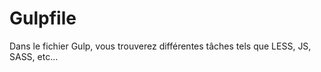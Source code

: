 # Gulpfile

Dans le fichier Gulp, vous trouverez différentes tâches tels que LESS, JS, SASS, etc...

